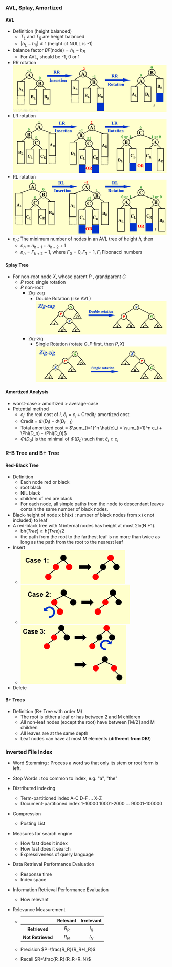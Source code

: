 ### AVL, Splay, Amortized

#### AVL

* Definition (height balanced)
  * $T_L$ and $T_R$ are height balanced
  * $|h_L-h_R|\leq 1$ (height of NULL is -1)
* balance factor $BF(\text{node})=h_L-h_R$
  * For AVL, should be -1, 0 or 1
* RR rotation
  ![1561535944813](assets/1561535944813.png)
* LR rotation
  ![1561535987220](assets/1561535987220.png)
* RL rotation
  ![1561536005069](assets/1561536005069.png)
* $n_h$: The minimum number of nodes in an AVL tree of height $h$, then
  * $n_h=n_{h-1}+n_{h-2}+1$
  * $n_h=F_{h+2}-1$, where $F_0=0,F_1=1$, $F_i$ Fibonacci numbers

#### Splay Tree

* For non-root node $X$, whose parent $P$ , grandparent $G$
  * $P$ root: single rotation
  * $P$ non-root
    * Zig-zag
      * Double Rotation (like AVL)
        ![1561537923148](assets/1561537923148.png)
    * Zig-zig
      * Single Rotation (rotate $G,P$ first, then $P,X$)
        ![1561537955946](assets/1561537955946.png)

#### Amortized Analysis

* worst-case > amortized > average-case
* Potential method
  * $c_i$: the real cost of $i$, $\hat{c}_i = c_i + \text{Credit}_i$: amortized cost
  * Credit = $\Phi(D_i)-\Phi(D_{i-1})$
  * Total amortized cost = $\sum_{i=1}^n \hat{c}_i = \sum_{i=1}^n c_i + \Phi(D_n) - \Phi(D_0)$
  * $\Phi(D_0)$ is the minimal of $\Phi(D_n)$ such that $\hat{c}_i \geq c_i$

### R-B Tree and B+ Tree

#### Red-Black Tree

* Definition
  * Each node red or black
  * root black
  * NIL black
  * children of red are black
  * For each node, all simple paths from the node to descendant leaves contain the same number of black nodes.
* Black-height of node x bh(x) : number of black nodes from x (x not included) to leaf
* A red-black tree with N internal nodes has height at most 2ln(N +1).
  * $\text{bh}(Tree) \geq \text{h}(Tree) / 2$
  * the path from the root to the farthest leaf is no more than twice as long as the path from the root to the nearest leaf
* Insert
  * ![1561547547937](assets/1561547547937.png)
  * ![1561547554551](assets/1561547554551.png)
  * ![1561547584784](assets/1561547584784.png)
* Delete

#### B+ Trees

* Definition (B+ Tree with order M)
  * The root is either a leaf or has between 2 and M children
  * All non-leaf nodes (except the root) have between $\lceil$M/2$\rceil$ and M children
  * All leaves are at the same depth
  * Leaf nodes can have at most M elements (**different from DB!**)

### Inverted File Index

* Word Stemming : Process a word so that only its stem or root form is left. 

* Stop Words : too common to index, e.g. "a", "the"

* Distributed indexing

  * Term-partitioned index
    A-C D-F ... X-Z
  * Document-partitioned index
    1-10000 10001-2000 ... 90001-100000

* Compression

  * Posting List

* Measures for search engine

  * How fast does it index
  * How fast does it search
  * Expressiveness of query language

* Data Retrieval Performance Evaluation 

  * Response time
  * Index space

* Information Retrieval Performance Evaluation

  * How relevant

* Relevance Measurement

  * |                   | Relevant | Irrelevant |
    | :---------------: | :------: | :--------: |
    |   **Retrieved**   |  $R_R$   |   $I_R$    |
    | **Not Retrieved** |  $R_N$   |   $I_N$    |

  * Precision $P=\frac{R_R}{R_R+I_R}$

  * Recall $R=\frac{R_R}{R_R+R_N}$

